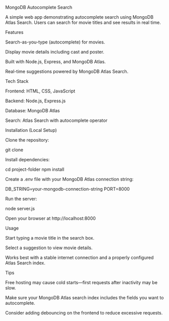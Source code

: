 MongoDB Autocomplete Search

A simple web app demonstrating autocomplete search using MongoDB Atlas Search. Users can search for movie titles and see results in real time.


Features

Search-as-you-type (autocomplete) for movies.

Display movie details including cast and poster.

Built with Node.js, Express, and MongoDB Atlas.

Real-time suggestions powered by MongoDB Atlas Search.

Tech Stack

Frontend: HTML, CSS, JavaScript

Backend: Node.js, Express.js

Database: MongoDB Atlas

Search: Atlas Search with autocomplete operator

Installation (Local Setup)

Clone the repository:

git clone <your-repo-url>


Install dependencies:

cd project-folder
npm install


Create a .env file with your MongoDB Atlas connection string:

DB_STRING=your-mongodb-connection-string
PORT=8000


Run the server:

node server.js


Open your browser at http://localhost:8000

Usage

Start typing a movie title in the search box.

Select a suggestion to view movie details.

Works best with a stable internet connection and a properly configured Atlas Search index.

Tips

Free hosting may cause cold starts—first requests after inactivity may be slow.

Make sure your MongoDB Atlas search index includes the fields you want to autocomplete.

Consider adding debouncing on the frontend to reduce excessive requests.
